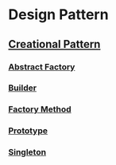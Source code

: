 # Design Pattern

## [Creational Pattern](https://refactoring.guru/design-patterns/creational-patterns)

### [Abstract Factory](https://refactoring.guru/design-patterns/abstract-factory)

### [Builder](https://refactoring.guru/design-patterns/builder)

### [Factory Method](https://refactoring.guru/design-patterns/factory-method)

### [Prototype](https://refactoring.guru/design-patterns/prototype)

### [Singleton](https://refactoring.guru/design-patterns/singleton)
